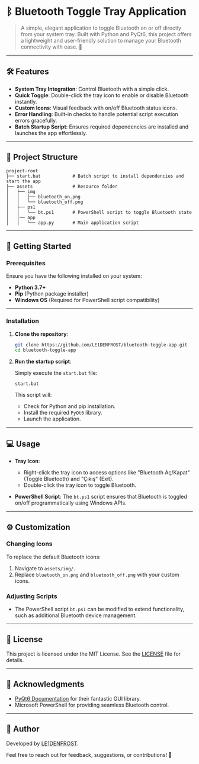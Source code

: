 # ᛒ Bluetooth Toggle Tray Application

> A simple, elegant application to toggle Bluetooth on or off directly from your system tray. Built with Python and PyQt6, this project offers a lightweight and user-friendly solution to manage your Bluetooth connectivity with ease. 🚀

---

## 🛠 Features

- **System Tray Integration**: Control Bluetooth with a simple click.
- **Quick Toggle**: Double-click the tray icon to enable or disable Bluetooth instantly.
- **Custom Icons**: Visual feedback with on/off Bluetooth status icons.
- **Error Handling**: Built-in checks to handle potential script execution errors gracefully.
- **Batch Startup Script**: Ensures required dependencies are installed and launches the app effortlessly.

---

## 📂 Project Structure

```
project-root                          
├── start.bat            # Batch script to install dependencies and start the app
├── assets               # Resource folder
│   ├── img
│   │   ├── bluetooth_on.png
│   │   └── bluetooth_off.png
│   ├── ps1
│   │   └── bt.ps1       # PowerShell script to toggle Bluetooth state
│   │── app
│   │   └── app.py       # Main application script

```

---

## 🚀 Getting Started

### Prerequisites

Ensure you have the following installed on your system:

- **Python 3.7+**
- **Pip** (Python package installer)
- **Windows OS** (Required for PowerShell script compatibility)

---

### Installation

1. **Clone the repository**:

   ```bash
   git clone https://github.com/LE1DENFROST/bluetooth-toggle-app.git
   cd bluetooth-toggle-app
   ```

2. **Run the startup script**:

   Simply execute the `start.bat` file:

   ```
   start.bat
   ```

   This script will:
   - Check for Python and pip installation.
   - Install the required `PyQt6` library.
   - Launch the application.

---

## 💻 Usage

- **Tray Icon**:
  - Right-click the tray icon to access options like "Bluetooth Aç/Kapat" (Toggle Bluetooth) and "Çıkış" (Exit).
  - Double-click the tray icon to toggle Bluetooth.

- **PowerShell Script**: The `bt.ps1` script ensures that Bluetooth is toggled on/off programmatically using Windows APIs.

---

## ⚙️ Customization

### Changing Icons

To replace the default Bluetooth icons:
1. Navigate to `assets/img/`.
2. Replace `bluetooth_on.png` and `bluetooth_off.png` with your custom icons.

### Adjusting Scripts

- The PowerShell script `bt.ps1` can be modified to extend functionality, such as additional Bluetooth device management.

---

## 📜 License

This project is licensed under the MIT License. See the [LICENSE](LICENSE) file for details.

---

## 🙌 Acknowledgments

- [PyQt6 Documentation](https://riverbankcomputing.com/software/pyqt/intro) for their fantastic GUI library.
- Microsoft PowerShell for providing seamless Bluetooth control.

---

## 📝 Author

Developed by [LE1DENFROST](https://github.com/LE1DENFROST).

Feel free to reach out for feedback, suggestions, or contributions! 🌟
